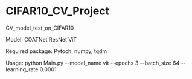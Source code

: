 # CIFAR10_CV_Project
CV_model_test_on_CIFAR10

Model:
COATNet
ResNet
ViT

Required package:
Pytoch, numpy, tqdm

Usage:
python Main.py --model_name vit --epochs 3 --batch_size 64 --learning_rate 0.0001
